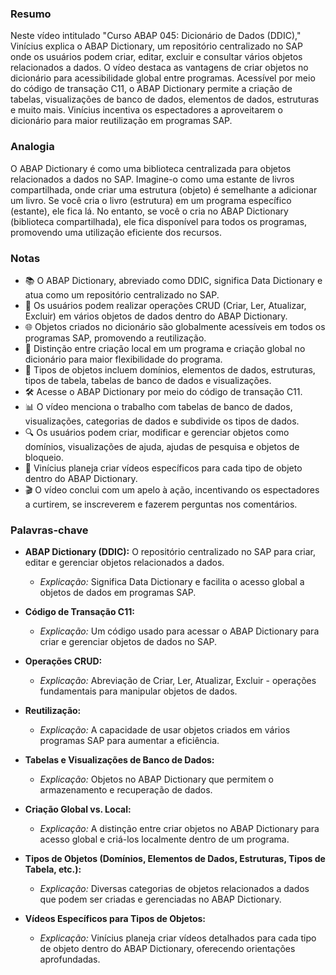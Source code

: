 ### Resumo

Neste vídeo intitulado "Curso ABAP 045: Dicionário de Dados (DDIC)," Vinícius explica o ABAP Dictionary, um repositório centralizado no SAP onde os usuários podem criar, editar, excluir e consultar vários objetos relacionados a dados. O vídeo destaca as vantagens de criar objetos no dicionário para acessibilidade global entre programas. Acessível por meio do código de transação C11, o ABAP Dictionary permite a criação de tabelas, visualizações de banco de dados, elementos de dados, estruturas e muito mais. Vinícius incentiva os espectadores a aproveitarem o dicionário para maior reutilização em programas SAP.

### Analogia

O ABAP Dictionary é como uma biblioteca centralizada para objetos relacionados a dados no SAP. Imagine-o como uma estante de livros compartilhada, onde criar uma estrutura (objeto) é semelhante a adicionar um livro. Se você cria o livro (estrutura) em um programa específico (estante), ele fica lá. No entanto, se você o cria no ABAP Dictionary (biblioteca compartilhada), ele fica disponível para todos os programas, promovendo uma utilização eficiente dos recursos.

### Notas

- 📚 O ABAP Dictionary, abreviado como DDIC, significa Data Dictionary e atua como um repositório centralizado no SAP.
- 🔄 Os usuários podem realizar operações CRUD (Criar, Ler, Atualizar, Excluir) em vários objetos de dados dentro do ABAP Dictionary.
- 🌐 Objetos criados no dicionário são globalmente acessíveis em todos os programas SAP, promovendo a reutilização.
- 🔄 Distinção entre criação local em um programa e criação global no dicionário para maior flexibilidade do programa.
- 🧩 Tipos de objetos incluem domínios, elementos de dados, estruturas, tipos de tabela, tabelas de banco de dados e visualizações.
- 🛠 Acesse o ABAP Dictionary por meio do código de transação C11.
- 📊 O vídeo menciona o trabalho com tabelas de banco de dados, visualizações, categorias de dados e subdivide os tipos de dados.
- 🔍 Os usuários podem criar, modificar e gerenciar objetos como domínios, visualizações de ajuda, ajudas de pesquisa e objetos de bloqueio.
- 📝 Vinícius planeja criar vídeos específicos para cada tipo de objeto dentro do ABAP Dictionary.
- 🎬 O vídeo conclui com um apelo à ação, incentivando os espectadores a curtirem, se inscreverem e fazerem perguntas nos comentários.

### Palavras-chave

- **ABAP Dictionary (DDIC):** O repositório centralizado no SAP para criar, editar e gerenciar objetos relacionados a dados.
  - *Explicação:* Significa Data Dictionary e facilita o acesso global a objetos de dados em programas SAP.

- **Código de Transação C11:**
  - *Explicação:* Um código usado para acessar o ABAP Dictionary para criar e gerenciar objetos de dados no SAP.

- **Operações CRUD:**
  - *Explicação:* Abreviação de Criar, Ler, Atualizar, Excluir - operações fundamentais para manipular objetos de dados.

- **Reutilização:**
  - *Explicação:* A capacidade de usar objetos criados em vários programas SAP para aumentar a eficiência.

- **Tabelas e Visualizações de Banco de Dados:**
  - *Explicação:* Objetos no ABAP Dictionary que permitem o armazenamento e recuperação de dados.

- **Criação Global vs. Local:**
  - *Explicação:* A distinção entre criar objetos no ABAP Dictionary para acesso global e criá-los localmente dentro de um programa.

- **Tipos de Objetos (Domínios, Elementos de Dados, Estruturas, Tipos de Tabela, etc.):**
  - *Explicação:* Diversas categorias de objetos relacionados a dados que podem ser criadas e gerenciadas no ABAP Dictionary.

- **Vídeos Específicos para Tipos de Objetos:**
  - *Explicação:* Vinícius planeja criar vídeos detalhados para cada tipo de objeto dentro do ABAP Dictionary, oferecendo orientações aprofundadas.
